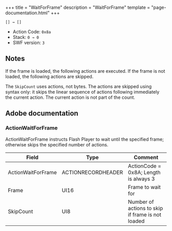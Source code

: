 +++
title = "WaitForFrame"
description = "WaitForFrame"
template = "page-documentation.html"
+++

```
[] → []
```

- Action Code: `0x8a`
- Stack: `0 → 0`
- SWF version: `3`

## Notes

If the frame is loaded, the following actions are executed.
If the frame is not loaded, the following actions are skipped.

The `SkipCount` uses actions, not bytes. The actions are skipped using syntax
only: it skips the linear sequence of actions following immediately the current
action. The current action is not part of the count.

## Adobe documentation

### ActionWaitForFrame

ActionWaitForFrame instructs Flash Player to wait until the specified frame; otherwise skips the specified
number of actions.

| Field              | Type               | Comment                                          |
|--------------------|--------------------|--------------------------------------------------|
| ActionWaitForFrame | ACTIONRECORDHEADER | ActionCode = 0x8A; Length is always 3            |
| Frame              | UI16               | Frame to wait for                                |
| SkipCount          | UI8                | Number of actions to skip if frame is not loaded |
